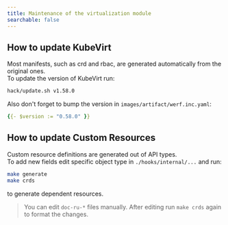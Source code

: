 ```yaml
---
title: Maintenance of the virtualization module 
searchable: false
---
```


How to update KubeVirt
----------------------

Most manifests, such as crd and rbac, are generated automatically from the original ones.  
To update the version of KubeVirt run:

```bash
hack/update.sh v1.58.0
```

Also don't forget to bump the version in `images/artifact/werf.inc.yaml`:

```yaml
{{- $version := "0.58.0" }}
```

How to update Custom Resources
------------------------------

Custom resource definitions are generated out of API types.  
To add new fields edit specific object type in `./hooks/internal/...` and run:

```bash
make generate
make crds
```

to generate dependent resources.

> You can edit `doc-ru-*` files manually. After editing run `make crds` again to format the changes.
